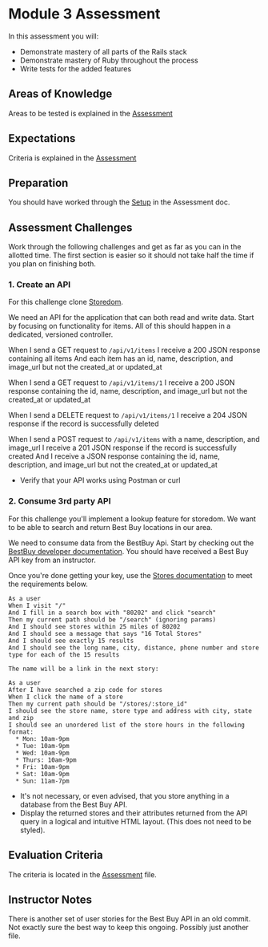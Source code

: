 # Module 3 Assessment

In this assessment you will:

* Demonstrate mastery of all parts of the Rails stack
* Demonstrate mastery of Ruby throughout the process
* Write tests for the added features

## Areas of Knowledge

Areas to be tested is explained in the [Assessment](https://github.com/turingschool/lesson_plans/blob/master/ruby_03-professional_rails_applications/assessment.md#areas-of-knowledge)

## Expectations

Criteria is explained in the [Assessment](https://github.com/turingschool/lesson_plans/blob/master/ruby_03-professional_rails_applications/assessment.md#expectations)


## Preparation

You should have worked through the [Setup](https://github.com/turingschool/lesson_plans/blob/master/ruby_03-professional_rails_applications/assessment.md#setup) in the Assessment doc.

## Assessment Challenges

Work through the following challenges and get as far as you can in the allotted time. The first section is easier so it should not take half the time if you plan on finishing both.

### 1. Create an API

For this challenge clone [Storedom](https://github.com/turingschool-examples/storedom).

We need an API for the application that can both read and write data. Start by focusing on functionality for items. All of this should happen in a dedicated, versioned controller.

When I send a GET request to `/api/v1/items`
I receive a 200 JSON response containing all items
And each item has an id, name, description, and image_url but not the created_at or updated_at

When I send a GET request to `/api/v1/items/1`
I receive a 200 JSON response containing the id, name, description, and image_url but not the created_at or updated_at

When I send a DELETE request to `/api/v1/items/1`
I receive a 204 JSON response if the record is successfully deleted

When I send a POST request to `/api/v1/items` with a name, description, and image_url
I receive a 201 JSON  response if the record is successfully created
And I receive a JSON response containing the id, name, description, and image_url but not the created_at or updated_at

* Verify that your API works using Postman or curl

### 2. Consume 3rd party API

For this challenge you'll implement a lookup feature for storedom. We want to be able to search and return Best Buy locations in our area.

We need to consume data from the BestBuy Api. Start by checking out the [BestBuy developer documentation](https://developer.bestbuy.com/). You should have received a Best Buy API key from an instructor.

Once you're done getting your key, use the [Stores documentation](http://bestbuyapis.github.io/api-documentation/#stores-api) to meet the requirements below.

```
As a user
When I visit "/"
And I fill in a search box with "80202" and click "search"
Then my current path should be "/search" (ignoring params)
And I should see stores within 25 miles of 80202
And I should see a message that says "16 Total Stores"
And I should see exactly 15 results
And I should see the long name, city, distance, phone number and store type for each of the 15 results

The name will be a link in the next story:

As a user
After I have searched a zip code for stores
When I click the name of a store
Then my current path should be "/stores/:store_id"
I should see the store name, store type and address with city, state and zip
I should see an unordered list of the store hours in the following format:
  * Mon: 10am-9pm
  * Tue: 10am-9pm
  * Wed: 10am-9pm
  * Thurs: 10am-9pm
  * Fri: 10am-9pm
  * Sat: 10am-9pm
  * Sun: 11am-7pm
```
* It's not necessary, or even advised, that you store anything in a database from the Best Buy API.
* Display the returned stores and their attributes returned from the API query in a logical and intuitive HTML layout. (This does not need to be styled).

## Evaluation Criteria

The criteria is located in the [Assessment](https://github.com/turingschool/lesson_plans/blob/master/ruby_03-professional_rails_applications/assessment.md#evaluation-criteria) file.

## Instructor Notes

There is another set of user stories for the Best Buy API in an old commit. Not exactly sure the best way to keep this ongoing. Possibly just another file.
